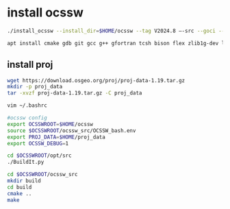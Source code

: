 # install ocssw

```bash
./install_ocssw --install_dir=$HOME/ocssw --tag V2024.8 –-src --goci --common
```

```bash
apt install cmake gdb git gcc g++ gfortran tcsh bison flex zlib1g-dev libx11-dev pkg-config build-essential cmake libpthread-stubs0-dev
```

## install proj
```bash
wget https://download.osgeo.org/proj/proj-data-1.19.tar.gz
mkdir -p proj_data
tar -xvzf proj-data-1.19.tar.gz -C proj_data
```

```bash
vim ~/.bashrc

#ocssw config
export OCSSWROOT=$HOME/ocssw
source $OCSSWROOT/ocssw_src/OCSSW_bash.env
export PROJ_DATA=$HOME/proj_data
export OCSSW_DEBUG=1
```


```bash
cd $OCSSWROOT/opt/src
./BuildIt.py
```
```bash
cd $OCSSWROOT/ocssw_src
mkdir build 
cd build
cmake ..
make
```